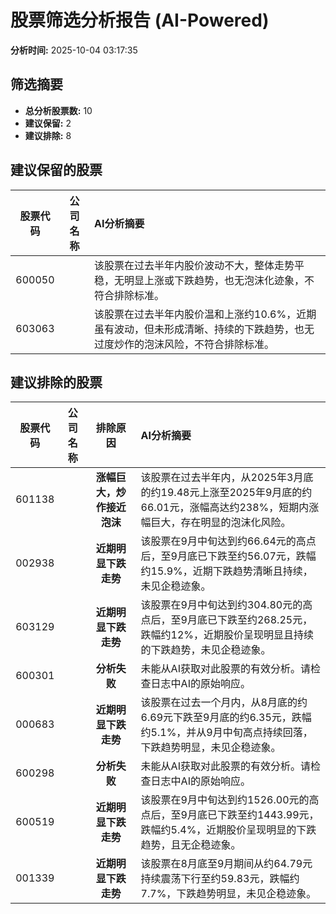 # 股票筛选分析报告 (AI-Powered)

**分析时间:** 2025-10-04 03:17:35

## 筛选摘要

- **总分析股票数:** 10
- **建议保留:** 2
- **建议排除:** 8

## 建议保留的股票

| 股票代码 | 公司名称 | AI分析摘要 |
|:---:|:---:|:---|
| 600050 |  | 该股票在过去半年内股价波动不大，整体走势平稳，无明显上涨或下跌趋势，也无泡沫化迹象，不符合排除标准。 |
| 603063 |  | 该股票在过去半年内股价温和上涨约10.6%，近期虽有波动，但未形成清晰、持续的下跌趋势，也无过度炒作的泡沫风险，不符合排除标准。 |

## 建议排除的股票

| 股票代码 | 公司名称 | 排除原因 | AI分析摘要 |
|:---:|:---:|:---:|:---|
| 601138 |  | **涨幅巨大，炒作接近泡沫** | 该股票在过去半年内，从2025年3月底的约19.48元上涨至2025年9月底的约66.01元，涨幅高达约238%，短期内涨幅巨大，存在明显的泡沫化风险。 |
| 002938 |  | **近期明显下跌走势** | 该股票在9月中旬达到约66.64元的高点后，至9月底已下跌至约56.07元，跌幅约15.9%，近期下跌趋势清晰且持续，未见企稳迹象。 |
| 603129 |  | **近期明显下跌走势** | 该股票在9月中旬达到约304.80元的高点后，至9月底已下跌至约268.25元，跌幅约12%，近期股价呈现明显且持续的下跌趋势，未见企稳迹象。 |
| 600301 |  | **分析失败** | 未能从AI获取对此股票的有效分析。请检查日志中AI的原始响应。 |
| 000683 |  | **近期明显下跌走势** | 该股票在过去一个月内，从8月底的约6.69元下跌至9月底的约6.35元，跌幅约5.1%，并从9月中旬高点持续回落，下跌趋势明显，未见企稳迹象。 |
| 600298 |  | **分析失败** | 未能从AI获取对此股票的有效分析。请检查日志中AI的原始响应。 |
| 600519 |  | **近期明显下跌走势** | 该股票在9月中旬达到约1526.00元的高点后，至9月底已下跌至约1443.99元，跌幅约5.4%，近期股价呈现明显的下跌趋势，且无企稳迹象。 |
| 001339 |  | **近期明显下跌走势** | 该股票在8月底至9月期间从约64.79元持续震荡下行至约59.83元，跌幅约7.7%，下跌趋势明显，未见企稳迹象。 |
